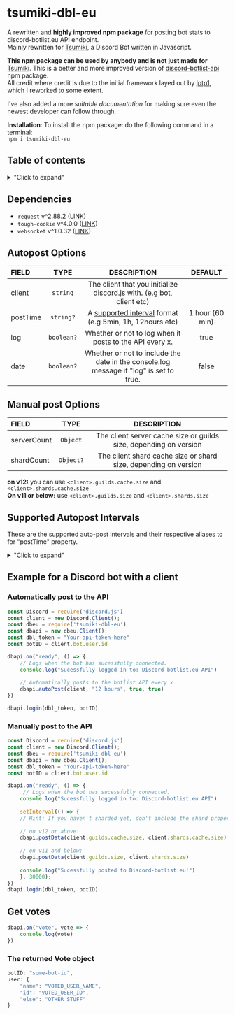 # tsumiki-dbl-eu
A rewritten and **highly improved npm package** for posting bot stats to discord-botlist.eu API endpoint. \
Mainly rewritten for [Tsumiki](https://github.com/Electrocute4u/Tsumiki), a Discord Bot written in Javascript.

**This npm package can be used by anybody and is not just made for** [Tsumiki](https://github.com/Electrocute4u/Tsumiki).
This is a better and more improved version of [discord-botlist-api](https://www.npmjs.com/package/discord-botlist-api) npm package. \
All credit where credit is due to the initial framework layed out by [lptp1](https://www.npmjs.com/~lptp1), which I reworked to some extent.

I've also added a more *suitable documentation* for making sure even the newest developer can follow through.

**Installation**:
To install the npm package: do the following command in a terminal: \
```npm i tsumiki-dbl-eu```

## Table of contents
<details>
<summary>"Click to expand"</summary>
 
- [Dependencies](#dependencies)
- [Autopost Options](#autopost-options)
- [Manual post Options](#manual-post-options)
- [Supported Autopost Intervals](#supported-autopost-intervals)
- [Example for a Discord bot with a client](#example-for-a-discord-bot-with-a-client)
-- [Automatically post to the API](#automatically-post-to-the-api)
-- [Manually post to the API](#nanually-post-to-the-api)
-- [Get Votes](#get-votes)
  - [The returned Vote object](#the-returned-vote-object)

</details>


## Dependencies
- `request` v^2.88.2 ([LINK](https://www.npmjs.com/package/request))
- `tough-cookie` v^4.0.0 ([LINK](https://www.npmjs.com/package/tough-cookie))
- `websocket` v^1.0.32 ([LINK](https://www.npmjs.com/package/websocket))

## Autopost Options

| FIELD          | TYPE          | DESCRIPTION | DEFAULT |
| :------------- |:-------------:|:-----------:|:-------:|
| client      | `string` | The client that you initialize discord.js with. (e.g bot, client etc) |
| postTime           | `string?`      |   A [supported interval](#supported-autopost-intervals) format (e.g 5min, 1h, 12hours etc) | 1 hour (60 min)
| log           | `boolean?`      |   Whether or not to log when it posts to the API every x. | true
| date      | `boolean?`     |    Whether or not to include the date in the console.log message if "log" is set to true. | false

## Manual post Options
| FIELD          | TYPE          | DESCRIPTION |
| :------------- |:-------------:|:-----------:|
| serverCount      | `Object` | The client server cache size or guilds size, depending on version |
| shardCount           | `Object?`      | The client shard cache size or shard size, depending on version |
**on v12:** you can use `<client>.guilds.cache.size` and  `<client>.shards.cache.size` \
**On v11 or below:** use `<client>.guilds.size` and  `<client>.shards.size`

## Supported Autopost Intervals
These are the supported auto-post intervals and their respective aliases to for "postTime" property.
<details>
<summary>"Click to expand"</summary>
**5 Minutes:**
`5` , `5min`, `5m`, `5minutes`, `05m`, `05min`, `05minutes`, `five`, `five minutes`
**15 Minutes:**
`15` , `15min`, `15m`, `15minutes`, `fifteen`, `fifteen minutes` 
**30 Minutes:**
`30` , `30min`, `30m`, `30minutes`m `thirty`, `thirty minutes`
**60 Minutes (1 hour):**
`1` , `1h`, `1 hour`, `01h`, `one hour`
**2 Hours:**
`2` , `2h`, `2 hours`, `02h`, `two hours`
**3 Hours:**
`3` , `3h`, `3 hours`, `03h`, `three hours`
**4 Hours:**
`4` , `4h`, `4 hours`, `04h`, `four hours`
**5 Hours:**
`5` , `5h`, `5 hours`, `05h`, `five hours`
**10 Hours:**
`10` , `10h`, `10 hours`, `10h`, `ten hours`
**12 Hours:**
`12` , `12h`, `12 hours`, `12h`, `halfday`, `half-day`, , `twelve hours`
**24 Hours:**
`24` , `24h`, `24 hours`, `24h`, `1day`, `1d`, `entire day`

</details>

## Example for a Discord bot with a client
### Automatically post to the API
```javascript
const Discord = require('discord.js')
const client = new Discord.Client();
const dbeu = require('tsumiki-dbl-eu')
const dbapi = new dbeu.Client();
const dbl_token = "Your-api-token-here"
const botID = client.bot.user.id

dbapi.on("ready", () => {
    // Logs when the bot has sucessfully connected.
    console.log("Sucessfully logged in to: Discord-botlist.eu API")
    
    // Automatically posts to the botlist API every x
    dbapi.autoPost(client, "12 hours", true, true)
})

dbapi.login(dbl_token, botID)
```
### Manually post to the API
```javascript
const Discord = require('discord.js')
const client = new Discord.Client();
const dbeu = require('tsumiki-dbl-eu')
const dbapi = new dbeu.Client();
const dbl_token = "Your-api-token-here"
const botID = client.bot.user.id

dbapi.on("ready", () => {
     // Logs when the bot has sucessfully connected.
    console.log("Sucessfully logged in to: Discord-botlist.eu API")
    
    setInterval(() => {
    // Hint: If you haven't sharded yet, don't include the shard property (or leave it as 0).
    
    // on v12 or above:
    dbapi.postData(client.guilds.cache.size, client.shards.cache.size)
    
    // on v11 and below:
    dbapi.postData(client.guilds.size, client.shards.size)
    
    console.log("Sucessfully posted to Discord-botlist.eu!")
    }, 30000);
})
dbapi.login(dbl_token, botID)
```
## Get votes
```javascript
dbapi.on("vote", vote => {
    console.log(vote)
})
```
### The returned Vote object
```javascript
botID: "some-bot-id",
user: {
    "name": "VOTED_USER_NAME",
    "id": "VOTED_USER_ID",
    "else": "OTHER_STUFF"
}
```